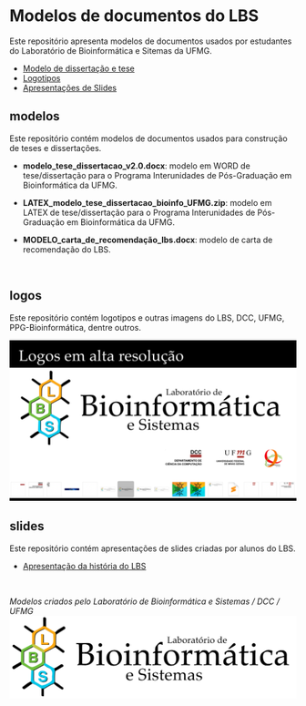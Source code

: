 # Modelos de documentos do LBS

Este repositório apresenta modelos de documentos usados por estudantes do Laboratório de Bioinformática e Sitemas da UFMG.

- <a href="/modelos">Modelo de dissertação e tese</a>
- <a href="/logos">Logotipos</a>
- <a href="/slides">Apresentações de Slides</a>


## modelos

Este repositório contém modelos de documentos usados para construção de teses e dissertações.

- **modelo_tese_dissertacao_v2.0.docx**: modelo em WORD de tese/dissertação para o Programa Interunidades de Pós-Graduação em Bioinformática da UFMG.

- **LATEX_modelo_tese_dissertacao_bioinfo_UFMG.zip**: modelo em LATEX de tese/dissertação para o Programa Interunidades de Pós-Graduação em Bioinformática da UFMG.

- **MODELO_carta_de_recomendação_lbs.docx**: modelo de carta de recomendação do LBS.

<br>

## logos

Este repositório contém logotipos e outras imagens do LBS, DCC, UFMG, PPG-Bioinformática, dentre outros.
<br>

<img src="/logos/header.png">

<br>

## slides

Este repositório contém apresentações de slides criadas por alunos do LBS.

- <a href="slides/apresentacao_bioinfo_estrutural_e_historia_LBS.pptx">Apresentação da história do LBS</a>

<br>

*Modelos criados pelo Laboratório de Bioinformática e Sistemas / DCC / UFMG*
<img src="/logos/LBS-LOGO-v2.png">